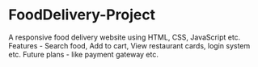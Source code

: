 # FoodDelivery-Project
A responsive food delivery website using HTML, CSS, JavaScript etc.
Features - Search food, Add to cart, View restaurant cards, login system etc.
Future plans - like payment gateway etc.
